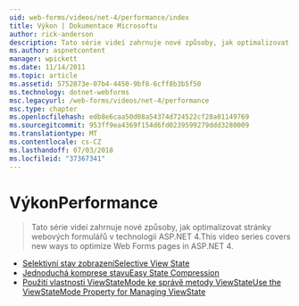 ```yaml
---
uid: web-forms/videos/net-4/performance/index
title: Výkon | Dokumentace Microsoftu
author: rick-anderson
description: Tato série videí zahrnuje nové způsoby, jak optimalizovat stránky webových formulářů v technologii ASP.NET 4.
ms.author: aspnetcontent
manager: wpickett
ms.date: 11/14/2011
ms.topic: article
ms.assetid: 5752873e-07b4-4450-9bf8-6cff8b3b5f50
ms.technology: dotnet-webforms
msc.legacyurl: /web-forms/videos/net-4/performance
msc.type: chapter
ms.openlocfilehash: edb8e6caa50d08a54374d724522cf28a01149769
ms.sourcegitcommit: 953ff9ea4369f154d6fd0239599279ddd3280009
ms.translationtype: MT
ms.contentlocale: cs-CZ
ms.lasthandoff: 07/03/2018
ms.locfileid: "37367341"
---
```

<a name="performance"></a><span data-ttu-id="e0f8f-103">Výkon</span><span class="sxs-lookup"><span data-stu-id="e0f8f-103">Performance</span></span>
====================
> <span data-ttu-id="e0f8f-104">Tato série videí zahrnuje nové způsoby, jak optimalizovat stránky webových formulářů v technologii ASP.NET 4.</span><span class="sxs-lookup"><span data-stu-id="e0f8f-104">This video series covers new ways to optimize Web Forms pages in ASP.NET 4.</span></span>


- [<span data-ttu-id="e0f8f-105">Selektivní stav zobrazení</span><span class="sxs-lookup"><span data-stu-id="e0f8f-105">Selective View State</span></span>](aspnet-4-quick-hit-selective-view-state.md)
- [<span data-ttu-id="e0f8f-106">Jednoduchá komprese stavu</span><span class="sxs-lookup"><span data-stu-id="e0f8f-106">Easy State Compression</span></span>](aspnet-4-quick-hit-easy-state-compression.md)
- [<span data-ttu-id="e0f8f-107">Použití vlastnosti ViewStateMode ke správě metody ViewState</span><span class="sxs-lookup"><span data-stu-id="e0f8f-107">Use the ViewStateMode Property for Managing ViewState</span></span>](how-do-i-use-the-viewstatemode-property-for-managing-viewstate.md)
